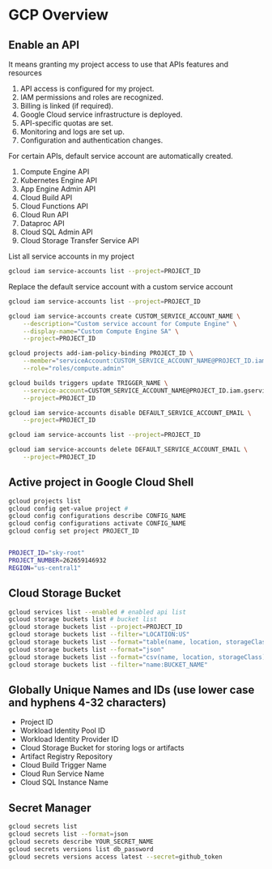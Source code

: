 # GCP Overview


## Enable an API

It means granting my project access to use that APIs features and resources

1. API access is configured for my project.
2. IAM permissions and roles are recognized.
3. Billing is linked (if required).
4. Google Cloud service infrastructure is deployed.
5. API-specific quotas are set.
6. Monitoring and logs are set up.
7. Configuration and authentication changes.

For certain APIs, default service account are automatically created.

1. Compute Engine API
2. Kubernetes Engine API
3. App Engine Admin API
4. Cloud Build API
5. Cloud Functions API
6. Cloud Run API
7. Dataproc API
8. Cloud SQL Admin API
9. Cloud Storage Transfer Service API

List all service accounts in my project

```bash
gcloud iam service-accounts list --project=PROJECT_ID
```

Replace the default service account with a custom service account

```bash
gcloud iam service-accounts list --project=PROJECT_ID

gcloud iam service-accounts create CUSTOM_SERVICE_ACCOUNT_NAME \
    --description="Custom service account for Compute Engine" \
    --display-name="Custom Compute Engine SA" \
    --project=PROJECT_ID

gcloud projects add-iam-policy-binding PROJECT_ID \
    --member="serviceAccount:CUSTOM_SERVICE_ACCOUNT_NAME@PROJECT_ID.iam.gserviceaccount.com" \
    --role="roles/compute.admin"

gcloud builds triggers update TRIGGER_NAME \
    --service-account=CUSTOM_SERVICE_ACCOUNT_NAME@PROJECT_ID.iam.gserviceaccount.com \
    --project=PROJECT_ID

gcloud iam service-accounts disable DEFAULT_SERVICE_ACCOUNT_EMAIL \
    --project=PROJECT_ID

gcloud iam service-accounts list --project=PROJECT_ID

gcloud iam service-accounts delete DEFAULT_SERVICE_ACCOUNT_EMAIL \
    --project=PROJECT_ID
```

## Active project in Google Cloud Shell

```bash
gcloud projects list
gcloud config get-value project #
gcloud config configurations describe CONFIG_NAME
gcloud config configurations activate CONFIG_NAME
gcloud config set project PROJECT_ID


PROJECT_ID="sky-root"
PROJECT_NUMBER=262659146932
REGION="us-central1"

```


## Cloud Storage Bucket

```bash
gcloud services list --enabled # enabled api list
gcloud storage buckets list # bucket list
gcloud storage buckets list --project=PROJECT_ID
gcloud storage buckets list --filter="LOCATION:US"
gcloud storage buckets list --format="table(name, location, storageClass)"
gcloud storage buckets list --format="json"
gcloud storage buckets list --format="csv(name, location, storageClass)"
gcloud storage buckets list --filter="name:BUCKET_NAME"

```


## Globally Unique Names and IDs (use lower case and hyphens 4-32 characters)

- Project ID
- Workload Identity Pool ID
- Workload Identity Provider ID
- Cloud Storage Bucket for storing logs or artifacts
- Artifact Registry Repository
- Cloud Build Trigger Name
- Cloud Run Service Name
- Cloud SQL Instance Name


## Secret Manager

```bash
gcloud secrets list
gcloud secrets list --format=json
gcloud secrets describe YOUR_SECRET_NAME
gcloud secrets versions list db_password
gcloud secrets versions access latest --secret=github_token


```